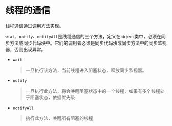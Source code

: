 # 线程的通信

线程通信通过调用方法实现。

`wiat`、`notify`、`notifyAll`是线程通信的三个方法，定义在`object`类中，必须在同步方法或同步代码块中。它们的调用者必须是同步代码块或同步方法中的同步监视器，否则出现异常。

* `wait`

  > 一旦执行该方法，当前线程进入阻塞状态，释放同步监视器。

* `notify`

  > 一旦执行此方法，将会唤醒阻塞状态中的一个线程，如果有多个线程处于阻塞状态，依据优先级

* `notifyAll`

  > 执行此方法，唤醒所有阻塞的线程